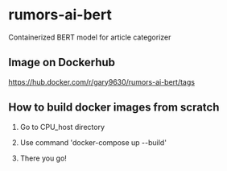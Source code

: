 # rumors-ai-bert
Containerized BERT model for article categorizer

## Image on Dockerhub

https://hub.docker.com/r/gary9630/rumors-ai-bert/tags

## How to build docker images from scratch

1. Go to CPU_host directory

2. Use command 'docker-compose up --build'

3. There you go!
